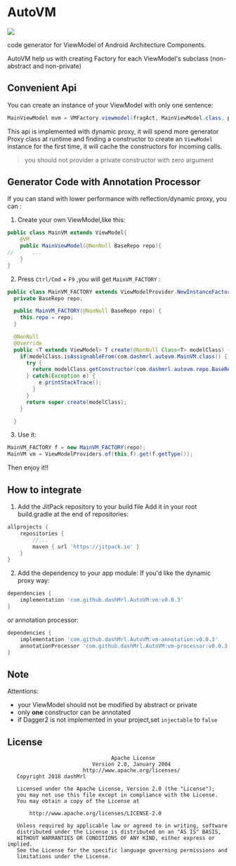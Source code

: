 # AutoVM
[![](https://jitpack.io/v/dashMrl/AutoVM.svg)](https://jitpack.io/#dashMrl/AutoVM)

code generator for ViewModel of Android Architecture Components.

AutoVM help us with creating Factory for each ViewModel's subclass (non-abstract and non-private)


## Convenient Api
You can create an instance of your ViewModel with only one sentence:
```java
MainViewModel mvm = VMFactory.viewmodel(fragAct, MainViewModel.class, param0, param1);
```
This api is implemented with dynamic proxy, it will spend more generator Proxy class at runtime and
finding a constructor to create an `ViewModel` instance for the first time, it will cache the
constructors for incoming calls.

> you should not provider a private constructor with zero argument

## Generator Code with Annotation Processor
If you can stand with lower performance with reflection/dynamic proxy, you can :
1. Create your own ViewModel,like this:
```java
public class MainVM extends ViewModel{
    @VM
    public MainViewModel(@NonNull BaseRepo repo){
//      ...        
    }
}
```
2. Press `Ctrl/Cmd` + `F9` ,you will get `MainVM_FACTORY` :
```java
public class MainVM_FACTORY extends ViewModelProvider.NewInstanceFactory {
  private BaseRepo repo;

  public MainVM_FACTORY(@NonNull BaseRepo repo) {
    this.repo = repo;
  }

  @NonNull
  @Override
  public <T extends ViewModel> T create(@NonNull Class<T> modelClass) {
    if(modelClass.isAssignableFrom(com.dashmrl.autovm.MainVM.class)) {
      try {
        return modelClass.getConstructor(com.dashmrl.autovm.repo.BaseRepo.class).newInstance(repo);
      } catch(Exception e) {
          e.printStackTrace();
        }
      }
      return super.create(modelClass);
    }

  }
```

3. Use it:
```java
MainVM_FACTORY f = new MainVM_FACTORY(repo);
MainVM vm = ViewModelProviders.of(this,f).get(f.getType());
```
Then enjoy it!!

## How to integrate
1. Add the JitPack repository to your build file Add it in your root build.gradle at the end of repositories:
```groovy
allprojects {
    repositories {
        //...
        maven { url 'https://jitpack.io' }
    }
}
```
2. Add the dependency to your app module:
If you'd like the dynamic proxy way:
```groovy
dependencies {
    implementation 'com.github.dashMrl.AutoVM:vm:v0.0.3'
}
```
or annotation processor:
```groovy
dependencies {
    implementation 'com.github.dashMrl.AutoVM:vm-annotation:v0.0.3'
    annotationProcessor 'com.github.dashMrl.AutoVM:vm-processor:v0.0.3'
}
```

## Note
Attentions:
- your ViewModel should not be modified by abstract or private
- only **one** constructor can be annotated
- if Dagger2 is not implemented in your project,set `injectable` to `false`

## License
```
                                 Apache License
                           Version 2.0, January 2004
                        http://www.apache.org/licenses/
   Copyright 2018 dashMrl

   Licensed under the Apache License, Version 2.0 (the "License");
   you may not use this file except in compliance with the License.
   You may obtain a copy of the License at

       http://www.apache.org/licenses/LICENSE-2.0

   Unless required by applicable law or agreed to in writing, software
   distributed under the License is distributed on an "AS IS" BASIS,
   WITHOUT WARRANTIES OR CONDITIONS OF ANY KIND, either express or implied.
   See the License for the specific language governing permissions and
   limitations under the License.
```